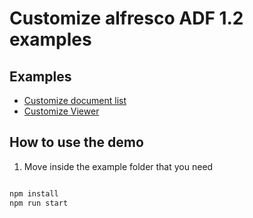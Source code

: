 # Customize alfresco ADF 1.2 examples

## Examples

- [Customize document list](customize-document-list/README.md)
- [Customize Viewer](customize-viewer/README.md)

## How to use the demo


1.  Move inside the example folder that you need
```sh

npm install
npm run start

```
